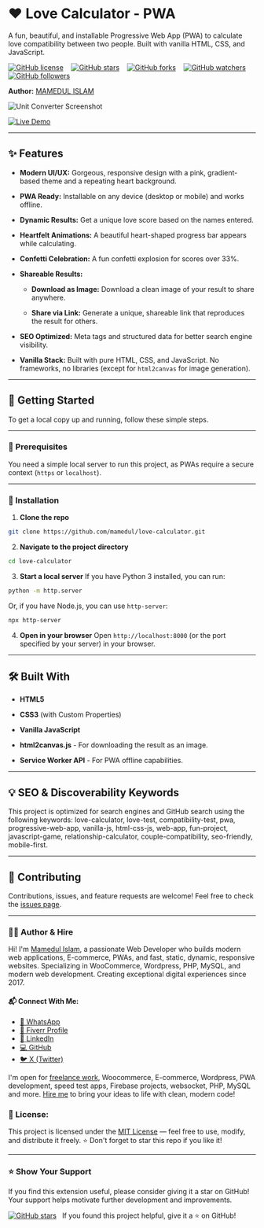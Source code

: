 # ❤️ Love Calculator - PWA

A fun, beautiful, and installable Progressive Web App (PWA) to calculate love compatibility between two people. Built with vanilla HTML, CSS, and JavaScript.

[![GitHub license](https://img.shields.io/badge/license-MIT-blue.svg)](https://github.com/mamedul/love-calculator/blob/main/LICENSE) &nbsp;&nbsp; [![GitHub stars](https://img.shields.io/github/stars/mamedul/love-calculator?style=social)](https://github.com/mamedul/love-calculator/stargazers) &nbsp;&nbsp; [![GitHub forks](https://img.shields.io/github/forks/mamedul/love-calculator?style=social)](https://github.com/mamedul/love-calculator/network/members) &nbsp;&nbsp; [![GitHub watchers](https://img.shields.io/github/watchers/mamedul/love-calculator?style=social)](https://github.com/mamedul/love-calculator/watchers) &nbsp;&nbsp; [![GitHub followers](https://img.shields.io/github/followers/mamedul?style=social)](https://github.com/mamedul?tab=followers)

**Author:** [MAMEDUL ISLAM](https://mamedul.github.io/)

![Unit Converter Screenshot](https://mamedul.github.io/love-calculator/screenshot.png)


[![Live Demo](https://img.shields.io/badge/Live-Demo-brightgreen?style=for-the-badge&logo=githubpages)](https://mamedul.github.io/love-calculator)

---

## ✨ Features

*   **Modern UI/UX:** Gorgeous, responsive design with a pink, gradient-based theme and a repeating heart background.
    
*   **PWA Ready:** Installable on any device (desktop or mobile) and works offline.
    
*   **Dynamic Results:** Get a unique love score based on the names entered.
    
*   **Heartfelt Animations:** A beautiful heart-shaped progress bar appears while calculating.
    
*   **Confetti Celebration:** A fun confetti explosion for scores over 33%.
    
*   **Shareable Results:**
    
    *   **Download as Image:** Download a clean image of your result to share anywhere.
        
    *   **Share via Link:** Generate a unique, shareable link that reproduces the result for others.
        
*   **SEO Optimized:** Meta tags and structured data for better search engine visibility.
    
*   **Vanilla Stack:** Built with pure HTML, CSS, and JavaScript. No frameworks, no libraries (except for `html2canvas` for image generation).

---

## 🚀 Getting Started

To get a local copy up and running, follow these simple steps.

---

### 📝 Prerequisites

You need a simple local server to run this project, as PWAs require a secure context (`https` or `localhost`).

---

### 🔌 Installation

1.  **Clone the repo**
```sh
git clone https://github.com/mamedul/love-calculator.git
```

    
2.  **Navigate to the project directory**
```sh
cd love-calculator
```
    
3.  **Start a local server**
If you have Python 3 installed, you can run:
```sh
python -m http.server
```

Or, if you have Node.js, you can use `http-server`:
```sh 
npx http-server
```

4.  **Open in your browser**
Open `http://localhost:8000` (or the port specified by your server) in your browser.

---

## 🛠️ Built With

*   **HTML5**
    
*   **CSS3** (with Custom Properties)
    
*   **Vanilla JavaScript**
    
*   **html2canvas.js** - For downloading the result as an image.
    
*   **Service Worker API** - For PWA offline capabilities.
    
---

## 💡 SEO & Discoverability Keywords

This project is optimized for search engines and GitHub search using the following keywords:
love-calculator, love-test, compatibility-test, pwa, progressive-web-app, vanilla-js, html-css-js, web-app, fun-project, javascript-game, relationship-calculator, couple-compatibility, seo-friendly, mobile-first.

---

## 🤝 Contributing

Contributions, issues, and feature requests are welcome! Feel free to check the [issues page](https://www.google.com/search?q=https://github.com/mamedul/love-calculator/issues "null").

---

### 👨‍💻 Author & Hire
Hi! I'm [Mamedul Islam](https://mamedul.github.io/), a passionate Web Developer who builds modern web applications, E-commerce, PWAs, and fast, static, dynamic, responsive websites. Specializing in WooCommerce, Wordpress, PHP, MySQL, and modern web development. Creating exceptional digital experiences since 2017.

#### 📬 Connect With Me:
* [📱 WhatsApp](https://wa.me/8801847406830)
* [💼 Fiverr Profile](https://www.fiverr.com/mamedul)
* [👔 LinkedIn](https://www.linkedin.com/in/mamedul/)
* [💻 GitHub](https://github.com/mamedul)
* [🐦 X (Twitter)](https://www.x.com/mamedul)

I'm open for [freelance work](https://www.fiverr.com/mamedul), Woocommerce, E-commerce, Wordpress, PWA development, speed test apps, Firebase projects, websocket, PHP, MySQL and more. [Hire me](https://wa.me/8801847406830) to bring your ideas to life with clean, modern code!


### 📝 License:

This project is licensed under the [MIT License](https://mit-license.org/) — feel free to use, modify, and distribute it freely.
⭐ Don't forget to star this repo if you like it!

---

### ⭐ Show Your Support

If you find this extension useful, please consider giving it a star on GitHub! Your support helps motivate further development and improvements.

[![GitHub stars](https://img.shields.io/github/stars/mamedul/unit-converter?style=for-the-badge)](https://github.com/mamedul/unit-converter/stargazers) &nbsp; If you found this project helpful, give it a ⭐ on GitHub!
